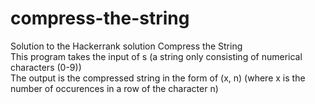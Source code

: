 # compress-the-string
Solution to the Hackerrank solution Compress the String  
This program takes the input of s (a string only consisting of numerical characters (0-9))  
The output is the compressed string in the form of (x, n) (where x is the number of occurences in a row of the character n)
